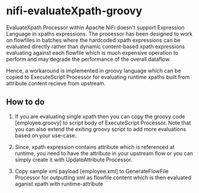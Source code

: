 # nifi-evaluateXpath-groovy
EvaluateXpath Processor within Apache NiFi doesn't support Expression Language in xpaths expressions. The processor has been designed to work on flowfiles in batches where the hardcoded xpath expressions can be evaluated directly rather than dynamic content-based xpath expressions evaluating against each flowfile which is much expensive operation to perform and may degrade the performance of the overall dataflow. 

Hence, a workaround is implemented in groovy language which can be copied to ExecuteScript Processor for evaluating runtime xpaths built from attribute content recieve from upstream.

## How to do
1. If you are evaluating single xpath then you can copy the groovy code [employee.groovy] to script body of ExecuteScript Processor. Note that you can also extend the exiting groovy script to add more evaluations based on your use-case.

2. Since, xpath expression contains attribute which is referenced at runtime, you need to have the attribute in your upstream flow or you can simply create it with UpdateAttribute Processor. 

3. Copy sample xml payload [employee.xml] to GenerateFlowFile Processor for outputting xml as flowfile content which is then evaluated aganist xpath with runtime-attribute


